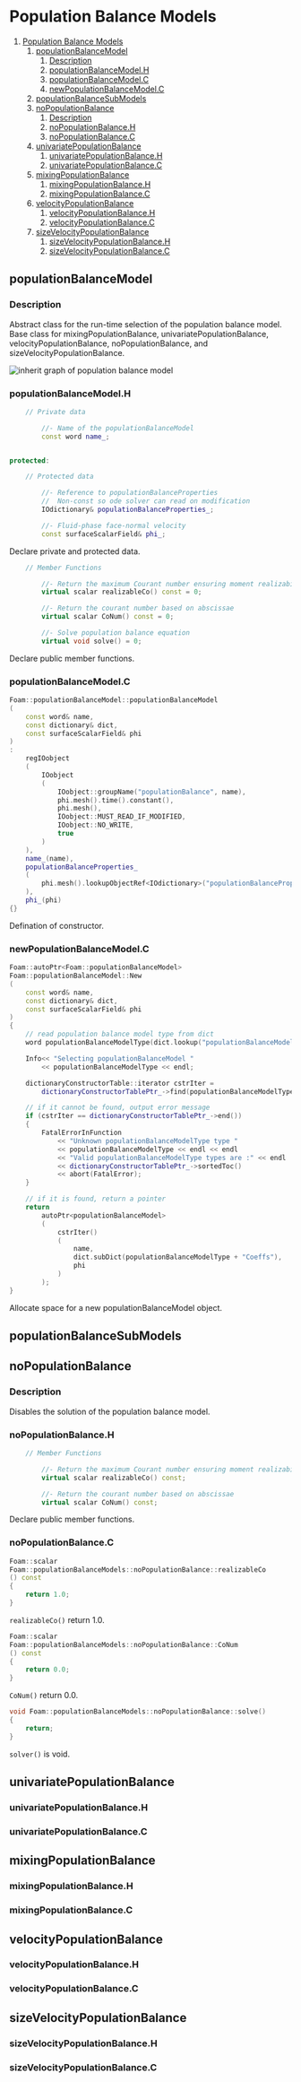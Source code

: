 # Population Balance Models

1. [Population Balance Models](#population-balance-models)
   1. [populationBalanceModel](#populationbalancemodel)
      1. [Description](#description)
      2. [populationBalanceModel.H](#populationbalancemodelh)
      3. [populationBalanceModel.C](#populationbalancemodelc)
      4. [newPopulationBalanceModel.C](#newpopulationbalancemodelc)
   2. [populationBalanceSubModels](#populationbalancesubmodels)
   3. [noPopulationBalance](#nopopulationbalance)
      1. [Description](#description-1)
      2. [noPopulationBalance.H](#nopopulationbalanceh)
      3. [noPopulationBalance.C](#nopopulationbalancec)
   4. [univariatePopulationBalance](#univariatepopulationbalance)
      1. [univariatePopulationBalance.H](#univariatepopulationbalanceh)
      2. [univariatePopulationBalance.C](#univariatepopulationbalancec)
   5. [mixingPopulationBalance](#mixingpopulationbalance)
      1. [mixingPopulationBalance.H](#mixingpopulationbalanceh)
      2. [mixingPopulationBalance.C](#mixingpopulationbalancec)
   6. [velocityPopulationBalance](#velocitypopulationbalance)
      1. [velocityPopulationBalance.H](#velocitypopulationbalanceh)
      2. [velocityPopulationBalance.C](#velocitypopulationbalancec)
   7. [sizeVelocityPopulationBalance](#sizevelocitypopulationbalance)
      1. [sizeVelocityPopulationBalance.H](#sizevelocitypopulationbalanceh)
      2. [sizeVelocityPopulationBalance.C](#sizevelocitypopulationbalancec)

## populationBalanceModel

### Description

Abstract class for the run-time selection of the population balance model. Base class for mixingPopulationBalance, univariatePopulationBalance, velocityPopulationBalance, noPopulationBalance, and sizeVelocityPopulationBalance.

![inherit graph of population balance model](class_foam_1_1population_balance_model__inherit__graph.png)

### populationBalanceModel.H

```cpp
    // Private data

        //- Name of the populationBalanceModel
        const word name_;


protected:

    // Protected data

        //- Reference to populationBalanceProperties
        //  Non-const so ode solver can read on modification
        IOdictionary& populationBalanceProperties_;

        //- Fluid-phase face-normal velocity
        const surfaceScalarField& phi_;
```

Declare private and protected data.

```cpp
    // Member Functions

        //- Return the maximum Courant number ensuring moment realizability
        virtual scalar realizableCo() const = 0;

        //- Return the courant number based on abscissae
        virtual scalar CoNum() const = 0;

        //- Solve population balance equation
        virtual void solve() = 0;
```

Declare public member functions.

### populationBalanceModel.C

```cpp
Foam::populationBalanceModel::populationBalanceModel
(
    const word& name,
    const dictionary& dict,
    const surfaceScalarField& phi
)
:
    regIOobject
    (
        IOobject
        (
            IOobject::groupName("populationBalance", name),
            phi.mesh().time().constant(),
            phi.mesh(),
            IOobject::MUST_READ_IF_MODIFIED,
            IOobject::NO_WRITE,
            true
        )
    ),
    name_(name),
    populationBalanceProperties_
    (
        phi.mesh().lookupObjectRef<IOdictionary>("populationBalanceProperties")
    ),
    phi_(phi)
{}
```

Defination of constructor.

### newPopulationBalanceModel.C

```cpp
Foam::autoPtr<Foam::populationBalanceModel>
Foam::populationBalanceModel::New
(
    const word& name,
    const dictionary& dict,
    const surfaceScalarField& phi
)
{
    // read population balance model type from dict
    word populationBalanceModelType(dict.lookup("populationBalanceModel"));

    Info<< "Selecting populationBalanceModel "
        << populationBalanceModelType << endl;

    dictionaryConstructorTable::iterator cstrIter =
        dictionaryConstructorTablePtr_->find(populationBalanceModelType);

    // if it cannot be found, output error message
    if (cstrIter == dictionaryConstructorTablePtr_->end())
    {
        FatalErrorInFunction
            << "Unknown populationBalanceModelType type "
            << populationBalanceModelType << endl << endl
            << "Valid populationBalanceModelType types are :" << endl
            << dictionaryConstructorTablePtr_->sortedToc()
            << abort(FatalError);
    }

    // if it is found, return a pointer
    return
        autoPtr<populationBalanceModel>
        (
            cstrIter()
            (
                name,
                dict.subDict(populationBalanceModelType + "Coeffs"),
                phi
            )
        );
}
```

Allocate space for a new populationBalanceModel object.

## populationBalanceSubModels

## noPopulationBalance

### Description

Disables the solution of the population balance model.

### noPopulationBalance.H

```cpp
    // Member Functions

        //- Return the maximum Courant number ensuring moment realizability
        virtual scalar realizableCo() const;

        //- Return the courant number based on abscissae
        virtual scalar CoNum() const;
```

Declare public member functions.

### noPopulationBalance.C

```cpp
Foam::scalar
Foam::populationBalanceModels::noPopulationBalance::realizableCo
() const
{
    return 1.0;
}
```

`realizableCo()` return 1.0.

```cpp
Foam::scalar
Foam::populationBalanceModels::noPopulationBalance::CoNum
() const
{
    return 0.0;
}
```

`CoNum()` return 0.0.

```cpp
void Foam::populationBalanceModels::noPopulationBalance::solve()
{
    return;
}
```

`solver()` is void.

## univariatePopulationBalance

### univariatePopulationBalance.H

### univariatePopulationBalance.C

## mixingPopulationBalance

### mixingPopulationBalance.H

### mixingPopulationBalance.C

## velocityPopulationBalance

### velocityPopulationBalance.H

### velocityPopulationBalance.C

## sizeVelocityPopulationBalance

### sizeVelocityPopulationBalance.H

### sizeVelocityPopulationBalance.C